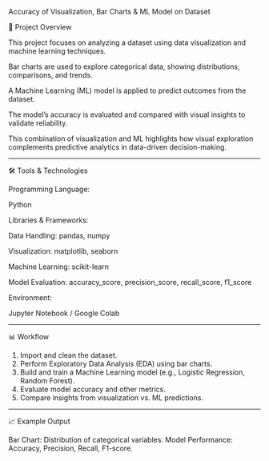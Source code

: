 Accuracy of Visualization, Bar Charts & ML Model on Dataset

📌 Project Overview

This project focuses on analyzing a dataset using data visualization and machine learning techniques.

Bar charts are used to explore categorical data, showing distributions, comparisons, and trends.

A Machine Learning (ML) model is applied to predict outcomes from the dataset.

The model’s accuracy is evaluated and compared with visual insights to validate reliability.


This combination of visualization and ML highlights how visual exploration complements predictive analytics in data-driven decision-making.


---

🛠️ Tools & Technologies

Programming Language:

Python


Libraries & Frameworks:

Data Handling: pandas, numpy

Visualization: matplotlib, seaborn

Machine Learning: scikit-learn

Model Evaluation: accuracy_score, precision_score, recall_score, f1_score


Environment:

Jupyter Notebook / Google Colab



---

📊 Workflow

1. Import and clean the dataset.
2. Perform Exploratory Data Analysis (EDA) using bar charts.
3. Build and train a Machine Learning model (e.g., Logistic Regression, Random Forest).
4. Evaluate model accuracy and other metrics.
5. Compare insights from visualization vs. ML predictions.


---

📈 Example Output

Bar Chart: Distribution of categorical variables.
Model Performance: Accuracy, Precision, Recall, F1-score.
